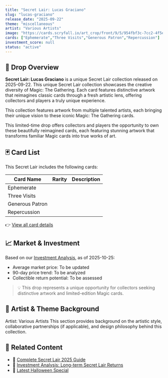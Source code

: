 ```yaml
---
title: "Secret Lair: Lucas Graciano"
slug: "lucas-graciano"
release_date: "2025-09-22"
theme: "miscellaneous"
artist: "Various Artists"
image: "https://cards.scryfall.io/art_crop/front/9/5/954fbf3c-7cc2-4f5e-ba96-e3033a20ce61.jpg?1757341785"
cards: ["Ephemerate","Three Visits","Generous Patron","Repercussion"]
investment_score: null
status: "active"
---
```


## 💠 Drop Overview
**Secret Lair: Lucas Graciano** is a unique Secret Lair collection released on 2025-09-22. This unique Secret Lair collection showcases the creative diversity of Magic: The Gathering. Each card features distinctive artwork that reimagines classic cards through a fresh artistic lens, offering collectors and players a truly unique experience.

This collection features artwork from multiple talented artists, each bringing their unique vision to these iconic Magic: The Gathering cards.

This limited-time drop offers collectors and players the opportunity to own these beautifully reimagined cards, each featuring stunning artwork that transforms familiar Magic cards into true works of art.

## 🃏 Card List
This Secret Lair includes the following cards:

| Card Name | Rarity | Description |
|-----------|---------|-------------|
| Ephemerate |  |  |
| Three Visits |  |  |
| Generous Patron |  |  |
| Repercussion |  |  |

👉 [View all card details](/cards?drop=lucas-graciano)

## 📈 Market & Investment
Based on our [Investment Analysis](/investment/lucas-graciano), as of 2025-10-25:
- Average market price: To be updated
- 90-day price trend: To be analyzed
- Collectible return potential: To be assessed

> 💡 This drop represents a unique opportunity for collectors seeking distinctive artwork and limited-edition Magic cards.

## 🎨 Artist & Theme Background
Artist: Various Artists
This section provides background on the artistic style, collaborative partnerships (if applicable), and design philosophy behind this collection.

## 🔗 Related Content
- 📰 [Complete Secret Lair 2025 Guide](/news/secret-lair-2025-complete-guide)
- 💼 [Investment Analysis: Long-term Secret Lair Returns](/investment)
- 🎃 [Latest Halloween Special](/drops/secret-scare-superdrop-2025)